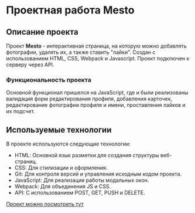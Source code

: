 # Проектная работа Mesto

## Описание проекта
Проект **Mesto** - интерактивная страница, на которую можно добавлять фотографии, удалять их, а также ставить "лайки". Создан с использованием HTML, CSS, Webpack и Javascript. Проект подключен к серверу через API.
### Функциональность проекта
Основной функционал пришелся на JavaScript, где и были реализованы валидация форм редактирования профиля, добавления карточек, редактирование фотографии профиля и имени, проставления лайков и их подсчет.
## Используемые технологии
В проекте используются следующие технологии:
* HTML: Основной язык разметки для создания структуры веб-страниц.
* CSS: Для стилизации и оформления.
* Git: Для контроля версий и управления исходным кодом проекта.
* JavaScript: Для реализации работы модальных окон.
* Webpack: Для объединения JS и CSS.
* API: С использованием POST, GET, PUSH и DELETE.

[Проект можно посмотреть тут](https://github.com/DefaultError-web/mesto-project)